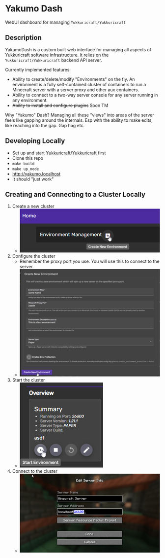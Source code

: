 # Yakumo Dash

WebUI dashboard for managing `Yukkuricraft/Yukkuricraft`

## Description

YakumoDash is a custom built web interface for managing all aspects of Yukkuricraft software infrastructure. It relies on the `Yukkuricraft/Yukkuricraft` backend API server.

Currently implemented features:

- Ability to create/delete/modify "Environments" on the fly. An environment is a fully self-contained cluster of containers to run a Minecraft server with a server proxy and other aux containers.
- Ability to connect to a two-way server console for any server running in any environment.
- ~~Ability to install and configure plugins~~ Soon TM

Why "Yakumo" Dash? Managing all these "views" into areas of the server feels like gapping around the internals. Esp with the ability to make edits, like reaching into the gap. Gap hag etc.

## Developing Locally

- Set up and start [Yukkuricraft/Yukkuricraft](https://github.com/Yukkuricraft/Yukkuricraft/blob/main/docs/developing_locally.md) first
- Clone this repo
- `make build`
- `make up_node`
- http://yakumo.localhost
- It should "just work"

## Creating and Connecting to a Cluster Locally

1. Create a new cluster
   - ![](docs/images/create_new_cluster.png)
2. Configure the cluster
   - Remember the proxy port you use. You will use this to connect to the server.
   - ![](docs/images/configure_new_cluster.png)
3. Start the cluster
   - ![](docs/images/start_cluster.png)
4. Connect to the cluster
   - ![](docs/images/connect_minecraft_server.png)
